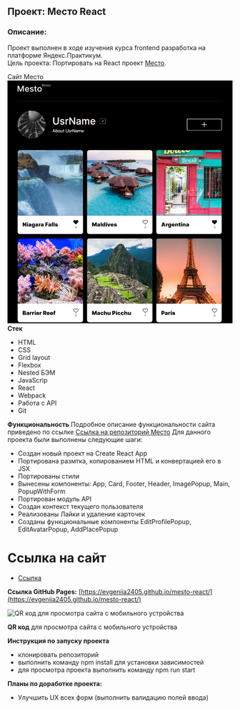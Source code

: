 ## Проект: Место React

### Описание:
Проект выполнен в ходе изучения курса frontend разработка на платформе Яндекс.Практикум.</br>
Цель проекта: Портировать на React проект [Место](https://github.com/Evgeniia2405/mesto). 

Сайт Место</br>
![](/src/images/ImgPage.png)
**Стек**
- HTML
- CSS
- Grid layout
- Flexbox
- Nested БЭМ
- JavaScrip
- React
- Webpack
- Работа с API
- Git

**Функциональность**
Подробное описание функциональности сайта приведено по ссылке [Ссылка на репозиторий Место](https://github.com/Evgeniia2405/mesto)
Для данного проекта были выполнены следующие шаги:
- Создан новый проект на Create React App
- Портирована размтка, копированием HTML и конвертацией его в JSX
- Портированы стили
- Вынесены компоненты: App, Card, Footer, Header, ImagePopup, Main, PopupWithForm
- Портирован модуль API
- Создан контекст текущего пользователя
- Реализованы Лайки и удаление карточек
- Созданы функциональные компоненты EditProfilePopup, EditAvatarPopup, AddPlacePopup

# **Ссылка на сайт**

- [Ссылка](https://evgeniia2405.github.io/mesto-react/)

**Ссылка GitHub Pages:**
[https://evgeniia2405.github.io/mesto-react/](https://evgeniia2405.github.io/mesto-react/)

![QR код для просмотра сайта с мобильного устройства](http://qrcoder.ru/code/?http%3A%2F%2Flocalhost%3A3000%2Fmesto-react&4&0)

**QR код** для просмотра сайта с мобильного устройства

**Инструкция по запуску проекта**
- клонировать репозиторий
- выполнить команду npm install для установки зависимостей
- для просмотра проекта выполнить команду npm run start

**Планы по доработке проекта:**
- Улучшить UX всех форм (выполнить валидацию полей ввода)
